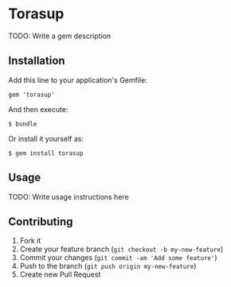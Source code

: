 # Torasup

TODO: Write a gem description

## Installation

Add this line to your application's Gemfile:

    gem 'torasup'

And then execute:

    $ bundle

Or install it yourself as:

    $ gem install torasup

## Usage

TODO: Write usage instructions here

## Contributing

1. Fork it
2. Create your feature branch (`git checkout -b my-new-feature`)
3. Commit your changes (`git commit -am 'Add some feature'`)
4. Push to the branch (`git push origin my-new-feature`)
5. Create new Pull Request
